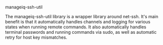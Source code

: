 manageiq-ssh-util

The manageiq-ssh-util library is a wrapper library around net-ssh. It's
main benefit is that it automatically handles channels and logging for
various states when running remote commands. It also automatically handles
terminal passwords and running commands via sudo, as well as automatic
retry for host key mismatches.
